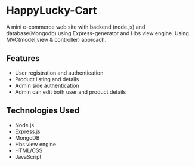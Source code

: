 # HappyLucky-Cart
A mini e-commerce web site with backend (node.js) and database(Mongodb) using Express-generator and Hbs view engine.
Using MVC(model,view & controller) approach.
## Features

- User registration and authentication
- Product listing and details
- Admin side authentication
- Admin can edit both user and product details

## Technologies Used

- Node.js
- Express.js
- MongoDB
- Hbs view engine
- HTML/CSS
- JavaScript
